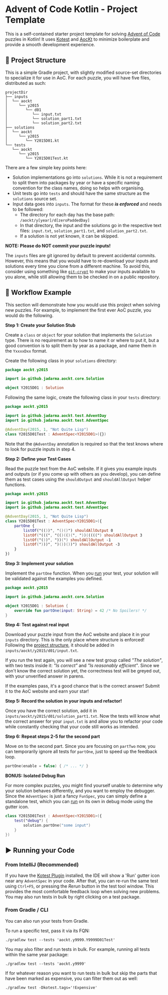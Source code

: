 # Advent of Code Kotlin - Project Template

This is a self-contained starter project template for solving [Advent of Code](https://adventofcode.com/) puzzles in 
Kotlin!
It uses [Kotest](https://kotest.io) and [AocKt](https://github.com/Jadarma/advent-of-code-kotlin) to minimize 
boilerplate and provide a smooth development experience.

## 📁 Project Structure

This is a simple Gradle project, with slightly modified source-set directories to specialize it for use in AoC.
For each puzzle, you will have five files, distributed as such:

```text
projectDir
├── inputs
│  └── aockt
│     └── y2015
│        └── d01
│           └── input.txt
│           └── solution_part1.txt
│           └── solution_part2.txt
├── solutions
│  └── aockt
│     └── y2015
│        └── Y2015D01.kt
└── tests
   └── aockt
      └── y2015
         └── Y2015D01Test.kt
```

There are a few simple key points here:
- Solution implementations go into `solutions`.
  While it is not a requirement to split them into packages by year or have a specific naming convention for the class
  names, doing so helps with organising.
- Unit tests go into `tests` and should have the same structure as the `solutions` source set.
- Input data goes into `inputs`.
  The format for these ***is enforced*** and needs to be followed:
    - The directory for each day has the base path: `/aockt/y[year]/d[zeroPaddedDay]`
    - In that directory, the input and the solutions go in the respective text files: 
      `input.txt`, `solution_part1.txt`, and `solution_part2.txt`.
    - If a solution is not yet known, it can be skipped.

**NOTE: Please do NOT commit your puzzle inputs!**

The `inputs` files are git ignored by default to prevent accidental commits.
However, this means that you would have to re-download your inputs and solutions every time you clone from a 
different machine.
To avoid this, consider using something like [`git-crypt`](https://github.com/AGWA/git-crypt) to make your inputs 
available to you alone, while still allowing them to be checked in on a public repository.

## 📝 Workflow Example

This section will demonstrate how you would use this project when solving new puzzles.
For example, to implement the first ever AoC puzzle, you would do the following.

**Step 1: Create your Solution Stub**

Create a `class` or `object` for your solution that implements the `Solution` type.
There is no requirement as to how to name it or where to put it, but a good convention is to split them by year as a 
package, and name them in the `YxxxxDxx` format.

Create the following class in your `solutions` directory:

```kotlin
package aockt.y2015

import io.github.jadarma.aockt.core.Solution

object Y2015D01 : Solution
```

Following the same logic, create the following class in your `tests` directory:

```kotlin
package aockt.y2015

import io.github.jadarma.aockt.test.AdventDay
import io.github.jadarma.aockt.test.AdventSpec

@AdventDay(2015, 1, "Not Quite Lisp")
class Y2015D01Test : AdventSpec<Y2015D01>({})
```

Note that the `@AdventDay` annotation is required so that the test knows where to look for puzzle inputs in step 4.

**Step 2: Define your Test Cases**

Read the puzzle text from the AoC website.
If it gives you example inputs and outputs (or if you come up with others as you develop), you can define them as test
cases using the `shouldOutput` and `shouldAllOutput` helper functions.

```kotlin
package aockt.y2015

import io.github.jadarma.aockt.test.AdventDay
import io.github.jadarma.aockt.test.AdventSpec

@AdventDay(2015, 1, "Not Quite Lisp")
class Y2015D01Test : AdventSpec<Y2015D01>({
    partOne {
        listOf("(())", "()()") shouldAllOutput 0
        listOf("(((", "(()(()(", "))(((((") shouldAllOutput 3
        listOf("())", "))(") shouldAllOutput -1
        listOf(")))", ")())())") shouldAllOutput -3
    }
})
```

**Step 3: Implement your solution**

Implement the `partOne` function.
When you [run](#-running-your-code) your test, your solution will be validated against the examples you defined.

```kotlin
package aockt.y2015

import io.github.jadarma.aockt.core.Solution

object Y2015D01 : Solution {
    override fun partOne(input: String) = 42 /* No Spoilers! */
}
```

**Step 4: Test against real input**

Download your puzzle input from the AoC website and place it in your `inputs` directory.
This is the only place where structure is enforced! Following the [project structure](#-project-structure), it should be
added in `inputs/aockt/y2015/d01/input.txt`.

If you run the test again, you will see a new test group called _"The solution"_, with two tests inside it: _"Is 
correct"_ and _"Is reasonably efficient"_.
Since we don't know the correct solution yet, the correctness test will be greyed out, with your unverified answer 
in parens.

If the examples pass, it's a good chance that is the correct answer!
Submit it to the AoC website and earn your star!

**Step 5: Record the solution in your inputs and refactor!**

Once you have the correct solution, add it in `inputs/aockt/y2015/d01/solution_part1.txt`.
Now the tests will know what the correct answer for your `input.txt` is and allow you to refactor your code while 
constantly checking that your code still works as intended.

**Step 6: Repeat steps 2-5 for the second part**

Move on to the second part.
Since you are focusing on `partTwo` now, you can temporarily ignore all tests for `partOne`, just to speed up the 
feedback loop.

```kotlin
partOne(enable = false) { /* ... */ }
```

**BONUS: Isolated Debug Run**

For more complex puzzles, you might find yourself unable to determine why your solution behaves differently, and you 
want to employ the debugger.
Since the `AdventSpec` is just a fancy `FunSpec`, you can simply define a standalone test, which you can 
[run](#from-intellij-recommended) on its own in debug mode using the gutter icon.

```kotlin
class Y2015D01Test : AdventSpec<Y2015D01>({
    test("debug") {
        solution.partOne("some input")
    }
})
```

## ▶️ Running your Code

### From IntelliJ (Recommended)

If you have the [Kotest Plugin](https://plugins.jetbrains.com/plugin/14080-kotest) installed, the IDE will show a 
'Run' gutter icon near any `AdventSpec` in your code.
After that, you can re-run the same test using `Ctrl+F5`, or pressing the _Rerun_ button in the test tool window.
This provides the most comfortable feedback loop when solving new problems.
You may also run tests in bulk by right clicking on a test package.

### From Gradle / CLI

You can also run your tests from Gradle.

To run a specific test, pass it via its FQN:

```shell
./gradlew test --tests 'aockt.y9999.Y9999D01Test'
```

You may also filter and run tests in bulk.
For example, running all tests within the same year package:

```shell
./gradlew test --tests 'aockt.y9999'
```

If for whatever reason you want to run tests in bulk but skip the parts that have been marked as expensive, you can 
filter them out as well:

```shell
./gradlew test -Dkotest.tags='!Expensive'
```
